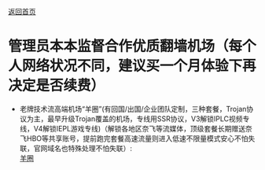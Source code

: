 [返回首页](https://opisthebest.github.io/OP-is-the-best/)             

# 管理员本本监督合作优质翻墙机场（每个人网络状况不同，建议买一个月体验下再决定是否续费）           

* 老牌技术流高端机场“羊圈”(有回国/出国/企业团队定制，三种套餐，Trojan协议为主，最早升级Trojan覆盖的机场，专线用SSR协议，V3解锁IPLC视频专线，V4解锁IEPL游戏专线)（解锁各地区奈飞等流媒体，顶级套餐长期赠送奈飞HBO等共享账号，提前跑完套餐高速流量则进入低速不限量模式安心不怕失联，官网域名也特殊处理不怕失联）:        
[羊圈](http://rakuten-co-jp.club/register?aff=qinqin)              

